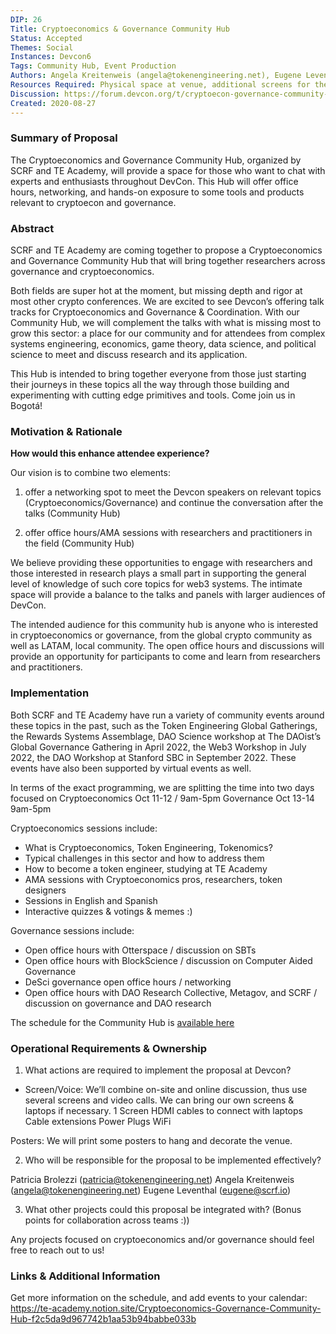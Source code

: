```yaml
---
DIP: 26
Title: Cryptoeconomics & Governance Community Hub 
Status: Accepted
Themes: Social
Instances: Devcon6
Tags: Community Hub, Event Production
Authors: Angela Kreitenweis (angela@tokenengineering.net), Eugene Leventhal (eugene@scrf.io). Patricia Brolezzi (patricia@tokenengineering.net)
Resources Required: Physical space at venue, additional screens for the laptop connection if possible
Discussion: https://forum.devcon.org/t/cryptoecon-governance-community-hub-idea/597
Created: 2020-08-27
---
```


### Summary of Proposal

The Cryptoeconomics and Governance Community Hub, organized by SCRF and TE Academy, will provide a space for those who want to chat with experts and enthusiasts throughout DevCon. This Hub will offer office hours, networking, and hands-on exposure to some tools and products relevant to cryptoecon and governance. 

### Abstract

SCRF and TE Academy are coming together to propose a Cryptoeconomics and Governance Community Hub that will bring together researchers across governance and cryptoeconomics.

Both fields are super hot at the moment, but missing depth and rigor at most other crypto conferences. We are excited to see Devcon’s offering talk tracks for Cryptoeconomics and Governance & Coordination. With our Community Hub, we will complement the talks with what is missing most to grow this sector: a place for our community and for attendees from complex systems engineering, economics, game theory, data science, and political science to meet and discuss research and its application. 

This Hub is intended to bring together everyone from those just starting their journeys in these topics all the way through those building and experimenting with cutting edge primitives and tools. Come join us in Bogotá! 

### Motivation & Rationale

**How would this enhance attendee experience?**

Our vision is to combine two elements:
1) offer a networking spot to meet the Devcon speakers on relevant topics (Cryptoeconomics/Governance) and continue the conversation after the talks (Community Hub)

2) offer office hours/AMA sessions with researchers and practitioners in the field (Community Hub)

We believe providing these opportunities to engage with researchers and those interested in research plays a small part in supporting the general level of knowledge of such core topics for web3 systems. The intimate space will provide a balance to the talks and panels with larger audiences of DevCon. 

The intended audience for this community hub is anyone who is interested in cryptoeconomics or governance, from the global crypto community as well as LATAM, local community. The open office hours and discussions will provide an opportunity for participants to come and learn from researchers and practitioners. 

### Implementation
Both SCRF and TE Academy have run a variety of community events around these topics in the past, such as the Token Engineering Global Gatherings, the Rewards Systems Assemblage, DAO Science workshop at The DAOist’s Global Governance Gathering in April 2022, the Web3 Workshop in July 2022, the DAO Workshop at Stanford SBC in September 2022. These events have also been supported by virtual events as well. 

In terms of the exact programming, we are splitting the time into two days focused on Cryptoeconomics  Oct 11-12 / 9am-5pm
Governance Oct 13-14 9am-5pm

Cryptoeconomics sessions include:
- What is Cryptoeconomics, Token Engineering, Tokenomics?
- Typical challenges in this sector and how to address them
- How to become a token engineer, studying at TE Academy
- AMA sessions with Cryptoeconomics pros, researchers, token designers
- Sessions in English and Spanish
- Interactive quizzes & votings & memes :)

Governance sessions include:
- Open office hours with Otterspace / discussion on SBTs
- Open office hours with BlockScience / discussion on Computer Aided Governance
- DeSci governance open office hours / networking 
- Open office hours with DAO Research Collective, Metagov, and SCRF / discussion on governance and DAO research

The schedule for the Community Hub is [available here]([url](https://te-academy.notion.site/Cryptoeconomics-Governance-Community-Hub-f2c5da9d967742b1aa53b94babbe033b))

### Operational Requirements & Ownership
1. What actions are required to implement the proposal at Devcon?
 
- Screen/Voice: We’ll combine on-site and online discussion, thus use several screens and video calls. We can bring our own screens & laptops if necessary.
1 Screen
HDMI cables to connect with laptops
Cable extensions
Power Plugs
WiFi

Posters: We will print some posters to hang and decorate the venue. 

2. Who will be responsible for the proposal to be implemented effectively? 

Patricia Brolezzi (patricia@tokenengineering.net)
Angela Kreitenweis (angela@tokenengineering.net)
Eugene Leventhal (eugene@scrf.io)

3. What other projects could this proposal be integrated with? (Bonus points for collaboration across teams :))

Any projects focused on cryptoeconomics and/or governance should feel free to reach out to us!

### Links & Additional Information
Get more information on the schedule, and add events to your calendar: https://te-academy.notion.site/Cryptoeconomics-Governance-Community-Hub-f2c5da9d967742b1aa53b94babbe033b 
